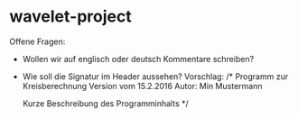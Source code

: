# wavelet-project

Offene Fragen:
- Wollen wir auf englisch oder deutsch Kommentare schreiben?
- Wie soll die Signatur im Header aussehen?
Vorschlag:
 /* Programm zur Kreisberechnung
    Version vom 15.2.2016
    Autor: Min Mustermann

    Kurze Beschreibung des Programminhalts
*/
